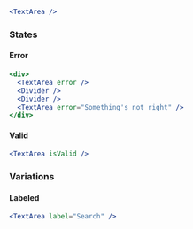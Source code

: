 ```jsx
<TextArea />
```

### States

#### Error

```jsx
<div>
  <TextArea error />
  <Divider />
  <Divider />
  <TextArea error="Something's not right" />
</div>
```

#### Valid

```jsx
<TextArea isValid />
```

### Variations

#### Labeled

```jsx
<TextArea label="Search" />
```
